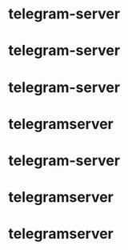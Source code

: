 # telegram-server
# telegram-server
# telegram-server
# telegramserver
# telegram-server
# telegramserver
# telegramserver
